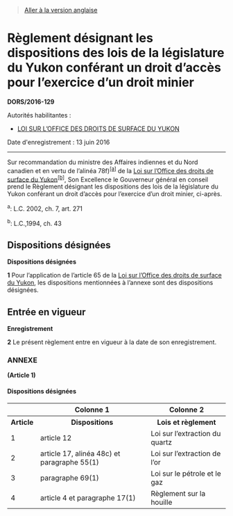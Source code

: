> [Aller à la version anglaise](/en/Regulations/Statutory%20Orders%20and%20Regulations/2016/129.md)

# Règlement désignant les dispositions des lois de la législature du Yukon conférant un droit d’accès pour l’exercice d’un droit minier

**DORS/2016-129**

Autorités habilitantes : 
- [LOI SUR L’OFFICE DES DROITS DE SURFACE DU YUKON](/fr/Lois/Lois%20du%20Canada/1994/ch.%2043.md)

Date d'enregistrement : 13 juin 2016

----------

Sur recommandation du ministre des Affaires indiennes et du Nord canadien et en vertu de l’alinéa 78f)<sup><a href='#nbp_81000-2-1758-F-CGII_hq_16701'>[a]</a></sup> de la [Loi sur l’Office des droits de surface du Yukon](/fr/Lois/Lois%20du%20Canada/1994/ch.%2043.md)<sup><a href='#nbp_81000-2-1758-F-CGII_hq_16702'>[b]</a></sup>, Son Excellence le Gouverneur général en conseil prend le Règlement désignant les dispositions des lois de la législature du Yukon conférant un droit d’accès pour l’exercice d’un droit minier, ci-après.

<a name='nbp_81000-2-1758-F-CGII_hq_16701'><sup>a</sup></a>: L.C. 2002, ch. 7, art. 271<br />

<a name='nbp_81000-2-1758-F-CGII_hq_16702'><sup>b</sup></a>: L.C.,1994, ch. 43<br />




## Dispositions désignées



**Dispositions désignées**

**1** Pour l’application de l’article 65 de la [Loi sur l’Office des droits de surface du Yukon](/fr/Lois/Lois%20du%20Canada/1994/ch.%2043.md), les dispositions mentionnées à l’annexe sont des dispositions désignées.




## Entrée en vigueur



**Enregistrement**

**2** Le présent règlement entre en vigueur à la date de son enregistrement.




### **ANNEXE** 
**(Article 1)**
<table>
<h4>Dispositions désignées</h4>
<tr>
<th></th>
<th>Colonne 1</th>
<th>Colonne 2</th>
</tr>
<tr>
<th>Article</th>
<th>Dispositions</th>
<th>Lois et règlement</th>
</tr>
<tr>
<td>1</td>
<td>article 12</td>
<td>Loi sur l’extraction du quartz</td>
</tr>
<tr>
<td>2</td>
<td>article 17, alinéa 48c) et paragraphe 55(1)</td>
<td>Loi sur l’extraction de l’or</td>
</tr>
<tr>
<td>3</td>
<td>paragraphe 69(1)</td>
<td>Loi sur le pétrole et le gaz</td>
</tr>
<tr>
<td>4</td>
<td>article 4 et paragraphe 17(1)</td>
<td>Règlement sur la houille</td>
</tr>
</table>


